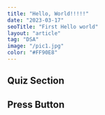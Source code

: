 ```yaml
---
title: "Hello, World!!!!!"
date: "2023-03-17"
seoTitle: "First Hello world"
layout: "article"
tag: "DSA"
image: "/pic1.jpg"
color: "#FF90E8"
---
```


## Quiz Section

## Press Button
